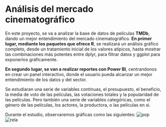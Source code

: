 # Análisis del mercado cinematográfico 
En este proyecto, se va a analizar la base de datos de películas **TMDb**, dando un mejor entendimiento del mercado cinematográfico. **En primer lugar, mediante los paquetes que ofrece R**, se realizará un análisis gráfico completo, desde un tratamiento inicial de los valores atípicos, hasta mostrar las combinaciones más potentes entre dplyr, para filtrar datos y ggplot para exponerlos gráficamente. 

**En segundo lugar, se van a realizar reportes con Power BI**, centrandonos en crear un panel interactivo, donde el usuario pueda alcanzar un mejor entendimiento de los datos y del sector.

Se estudiaran una serie de variables continuas, el presupuesto, el beneficio, la media de voto de las películas, las votaciones totales y la popularidad de las películas. Pero también una serie de variables categóricas, como el género de las películas, los actores, la productora, o las películas en si.


Durante el estudio, observaremos gráficas como las siguientes:
![pop](https://user-images.githubusercontent.com/54073772/88911946-da553f00-d25e-11ea-89f7-4ab7017b5660.jpg)
![rela](https://user-images.githubusercontent.com/54073772/88911948-daedd580-d25e-11ea-8e7a-b882b0ba2d5c.jpg)
